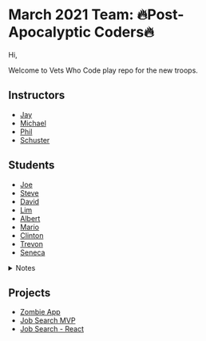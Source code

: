 # March 2021 Team: 🔥Post-Apocalyptic Coders🔥

Hi,

Welcome to Vets Who Code play repo for the new troops.

## Instructors

- [Jay](https://twitter.com/JeromeHardaway)
- [Michael](https://twitter.com/MuddyBootsCode)
- [Phil](https://www.linkedin.com/in/tenteromano/)
- [Schuster](https://www.linkedin.com/in/schuster-braun/)

## Students

- [Joe](https://twitter.com/joer71560650)
- [Steve](https://twitter.com/sa_lamoureux)
- [David](https://twitter.com/david_tetreau)
- [Lim](https://www.linkedin.com/in/sung-m-lim/)
- [Albert](https://twitter.com/djkalbert)
- [Mario](https://twitter.com/MarioDMitchell)
- [Clinton](https://twitter.com/ClintonHerndon3)
- [Trevon](https://twitter.com/Trey41741256)
- [Seneca](https://twitter.com/BrigadeChess)

<details>
  <summary>Notes</summary>

- [Week 1](https://github.com/Vets-Who-Code/march2021/blob/main/phase-one-notes/week_01.md)
- [Week 2](https://github.com/Vets-Who-Code/march2021/blob/main/phase-one-notes/week_02.md)
- [Week 3](https://github.com/Vets-Who-Code/march2021/blob/main/phase-one-notes/week_03.md)
- [Week 4](https://github.com/Vets-Who-Code/march2021/blob/main/phase-one-notes/week_04.md)
- [Week 5](https://github.com/Vets-Who-Code/march2021/blob/main/phase-one-notes/week_05.md)
- [Week 6](https://github.com/Vets-Who-Code/march2021/blob/main/phase-one-notes/week_06.md)
- [Week 7](https://github.com/Vets-Who-Code/march2021/blob/main/phase-one-notes/week_07.md)
- [Week 8](https://github.com/Vets-Who-Code/march2021/blob/main/phase-one-notes/week_08.md)
- [Week 9](https://github.com/Vets-Who-Code/march2021/blob/main/phase-one-notes/week_09.md)
- [Week 10](https://github.com/Vets-Who-Code/march2021/blob/main/phase-one-notes/week_10.md)
</details>

## Projects

- [Zombie App](https://stephanlamoureux.github.io/zombie-app/)
- [Job Search MVP](https://stephanlamoureux.github.io/job-search-mvp/)
- [Job Search - React](https://test-vwc-job-app.netlify.app/)

